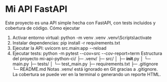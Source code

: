 # Mi API FastAPI
Este proyecto es una API simple hecha con FastAPI, con tests incluidos y cobertura de código.
Cómo ejecutar
1. Activar entorno virtual:
    python -m venv .venv
    .venv\Scripts\activate
2. Instalar dependencias:
    pip install -r requirements.txt
3. Ejecutar la API:
    uvicorn src.main:app --reload
4. Ejecutar tests:
    python -m pytest --cov=src --cov-report=term
Estructura del proyecto
mi-api-python-ci/
├─ .venv/
├─ src/
│  ├─ __init__.py
│  └─ main.py
├─ tests/
│  └─ test_main.py
├─ requirements.txt
├─ .gitignore
└─ README.md
Notas
.venv/ está ignorado en Git gracias a .gitignore.
La cobertura se puede ver en la terminal o generando un reporte HTML.
